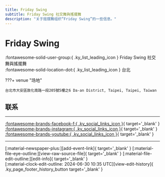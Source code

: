 ```yaml
---
title: Friday Swing
subtitle: Friday Swing 社交舞與搖擺舞
description: "关于摇摆舞组织“Friday Swing”的一些信息。"
---
```


# Friday Swing

:fontawesome-solid-user-group:{ .ky_list_leading_icon } Friday Swing 社交舞與搖擺舞  
:fontawesome-solid-location-dot:{ .ky_list_leading_icon } 台北  


???+ venue "场地"

    台北市大安區敦化南路一段205號5樓之6 Da-an District, Taipei, Taipei, Taiwan  

## 联系


---

 [:fontawesome-brands-facebook-f:{ .ky_social_links_icon }](https://www.facebook.com/FridayNightSwingDanceSocial){ target='_blank' } [:fontawesome-brands-instagram:{ .ky_social_links_icon }](https://instagram.com/friday_swing_social_tgif){ target='_blank' } [:fontawesome-brands-youtube:{ .ky_social_links_icon }](https://youtube.com/socialfridaynight9159){ target='_blank' }

---

<div class="ky_page_footer" markdown>
<div class="ky_page_footer_trailing" markdown="span">
[:material-newspaper-plus:][add-event-link]{ target='_blank' }
[:material-file-eye-outline:][view-raw-source-file]{ target='_blank' }
[:material-file-edit-outline:][edit-info]{ target='_blank' }
</div>
<div class="ky_page_footer_leading" markdown="span">
[:material-clock-edit-outline: 2024-06-30 10:35 UTC][view-edit-history]{ .ky_page_footer_history_button target='_blank' }
</div>
</div>

[add-event-link]: https://github.com/swingdance/events/issues/new?assignees=&labels=add+event&projects=&template=02-add_entity.yml&title=%5Btw%5D%20%3CName%3E&region=tw&province=Taipei&city=Taipei&org_id=friday-swing "添加活动"
[view-raw-source-file]: https://github.com/swingdance/orgs/blob/main/tw/friday-swing.json "查看原始源文件"
[edit-info]: https://github.com/swingdance/orgs/issues/new?assignees=&labels=update+org&projects=&template=03-update_entity.yml&title=%5Btw%5D%20Friday%20Swing&region=tw&id=friday-swing&name=Friday%20Swing "编辑信息"

[view-edit-history]: https://github.com/swingdance/orgs/commits/main/tw/friday-swing.json "查看编辑历史"
